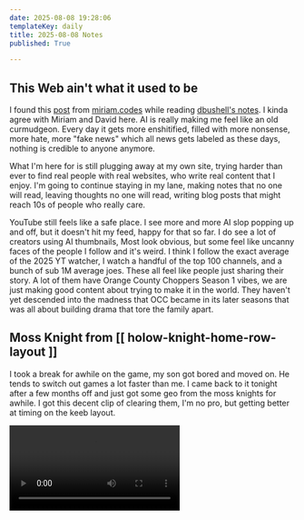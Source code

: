 ```yaml
---
date: 2025-08-08 19:28:06
templateKey: daily
title: 2025-08-08 Notes
published: True

---
```


## This Web ain't what it used to be

I found this [post](https://bsky.app/profile/miriam.codes/post/3lvuib52f7222)
from [miriam.codes](https://miriam.codes) while reading [dbushell's
notes](https://dbushell.com/notes/2025-08-08T05:38Z/).  I kinda agree with
Miriam and David here.  AI is really making me feel like an old curmudgeon.
Every day it gets more enshitified, filled with more nonsense, more hate, more
"fake news" which all news gets labeled as these days, nothing is credible to
anyone anymore.

What I'm here for is still plugging away at my own site, trying harder than
ever to find real people with real websites, who write real content that I
enjoy.  I'm going to continue staying in my lane, making notes that no one will
read, leaving thoughts no one will read, writing blog posts that might reach
10s of people who really care.

YouTube still feels like a safe place.  I see more and  more AI slop popping up
and off, but it doesn't hit my feed, happy for that so far.  I do see a lot of
creators using AI thumbnails, Most look obvious, but some feel like uncanny
faces of the people I follow and it's weird.  I think I follow the exact
average of the 2025 YT watcher, I watch a handful of the top 100 channels, and
a bunch of sub 1M average joes.  These all feel like people just sharing their
story.  A lot of them have Orange County Choppers Season 1 vibes, we are just
making good content about trying to make it in the world.  They haven't yet
descended into the madness that OCC became in its later seasons that was all
about building drama that tore the family apart.

## Moss Knight from [[ holow-knight-home-row-layout ]]

I took a break for awhile on the game, my son got bored and moved on.  He tends
to switch out games a lot faster than me.  I came back to it tonight after a
few months off and just got some geo from the moss knights for awhile.  I got
this decent clip of clearing them, I'm no pro, but getting better at timing on
the keeb layout.

![hollow-knight-keeb-moss-knight.mp4](https://dropper.wayl.one/api/file/d8571451-7a1e-4997-85eb-b5ce2cfdc209.mp4)
